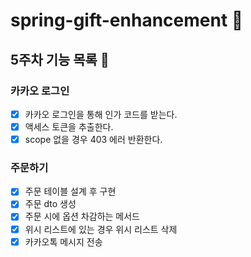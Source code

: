 # spring-gift-enhancement 🎁
## 5주차 기능 목록 📄
### 카카오 로그인
- [x] 카카오 로그인을 통해 인가 코드를 받는다.
- [x] 액세스 토큰을 추출한다. 
- [x] scope 없을 경우 403 에러 반환한다. 

### 주문하기
- [x] 주문 테이블 설계 후 구현
- [x] 주문 dto 생성
- [x] 주문 시에 옵션 차감하는 메서드
- [x] 위시 리스트에 있는 경우 위시 리스트 삭제
- [x] 카카오톡 메시지 전송 
